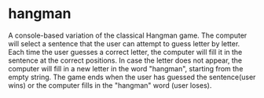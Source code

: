 # hangman
 
A console-based variation of the classical Hangman game. The computer will select a sentence that the user can attempt to guess letter by letter. Each time the user guesses a correct letter, the computer will fill it in the sentence at the correct positions. In case the letter does not appear, the computer will fill in a new letter in the word "hangman", starting from the empty string. The game ends when the user has guessed the sentence(user wins) or the computer fills in the "hangman" word (user loses).
